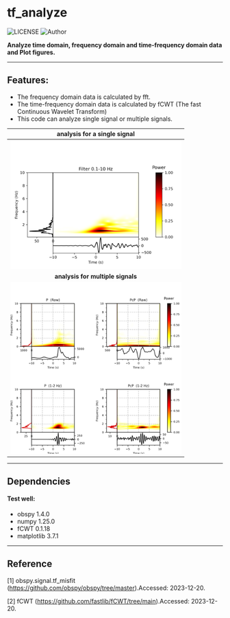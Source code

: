# tf_analyze

![LICENSE](https://img.shields.io/badge/license-MIT-green)
![Author](https://img.shields.io/badge/Author-TianyuCui-blue.svg)


**Analyze time domain, frequency domain and time-frequency domain data and Plot figures.**

***
## Features:

- The frequency domain data is calculated by fft.
- The time-frequency domain data is calculated by fCWT (The fast Continuous Wavelet Transform)
- This code can analyze single signal or multiple signals.

|**analysis for a single signal**    |
|:--------------------------------------------------------------:|
|<img src="https://github.com/cuitianyu20/tf_analyze/blob/main/img/egg.png" alt="fcwtaudio" width="400"/>|
|**analysis for multiple signals**    |
|<img src="https://github.com/cuitianyu20/tf_analyze/blob/main/img/egg2.png" alt="fcwtaudio" width="400"/>|

***
## Dependencies
#### Test well:
- obspy 1.4.0 
- numpy 1.25.0
- fCWT  0.1.18
- matplotlib 3.7.1
***

## Reference

[1] obspy.signal.tf_misfit (https://github.com/obspy/obspy/tree/master).Accessed: 2023-12-20.

[2] fCWT (https://github.com/fastlib/fCWT/tree/main).Accessed: 2023-12-20.

